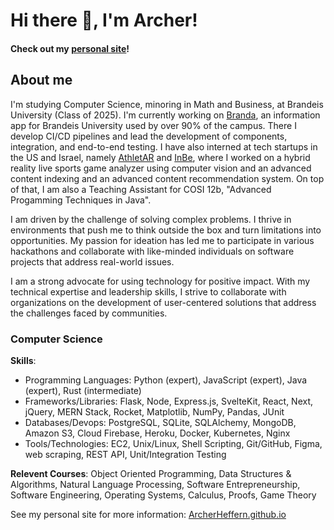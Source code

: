 # Hi there 👋, I'm Archer!

#### Check out my <a href='https://ArcherHeffern.github.io/' target='_blank'>personal site</a>!

## About me

I'm studying Computer Science, minoring in Math and Business, at Brandeis University (Class of 2025). I'm currently working on <a href='https://branda.app/' target='_blank'>Branda</a>, an information app for Brandeis University used by over 90% of the campus. There I develop CI/CD pipelines and lead the development of components, integration, and end-to-end testing. I have also interned at tech startups in the US and Israel, namely <a href='https://athletar.io/' target='_blank'>AthletAR</a> and <a href='https://www.inbe.io/' target='_blank'>InBe</a>, where I worked on a hybrid reality live sports game analyzer using computer vision and an advanced content indexing and an advanced content recommendation system. On top of that, I am also a Teaching Assistant for COSI 12b, "Advanced Progamming Techniques in Java".

I am driven by the challenge of solving complex problems. I thrive in environments that push me to think outside the box and turn limitations into opportunities. My passion for ideation has led me to participate in various hackathons and collaborate with like-minded individuals on software projects that address real-world issues.

I am a strong advocate for using technology for positive impact. With my technical expertise and leadership skills, I strive to collaborate with organizations on the development of user-centered solutions that address the challenges faced by communities.

### Computer Science

<b>Skills</b>:
<ul>
<li>Programming Languages: Python (expert), JavaScript (expert), Java (expert), Rust (intermediate)</li>
<li>Frameworks/Libraries: Flask, Node, Express.js, SvelteKit, React, Next, jQuery, MERN Stack, Rocket, Matplotlib, NumPy, Pandas, JUnit</li>
<li>Databases/Devops: PostgreSQL, SQLite, SQLAlchemy, MongoDB, Amazon S3, Cloud Firebase, Heroku, Docker, Kubernetes, Nginx</li>
<li>Tools/Technologies: EC2, Unix/Linux, Shell Scripting, Git/GitHub, Figma, web scraping, REST API, Unit/Integration Testing</li>
</ul>

<b>Relevent Courses</b>: Object Oriented Programming, Data Structures & Algorithms, Natural Language Processing, Software Entrepreneurship, Software Engineering, Operating Systems, Calculus, Proofs, Game Theory

See my personal site for more information: <a href='https://ArcherHeffern.github.io/' target='_blank'>ArcherHeffern.github.io</a>
